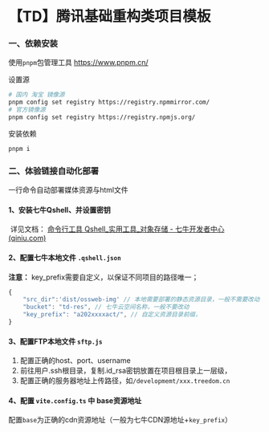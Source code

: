 # 【TD】腾讯基础重构类项目模板

### 一、依赖安装

使用`pnpm`包管理工具 https://www.pnpm.cn/

设置源

```bash
# 国内 淘宝 镜像源
pnpm config set registry https://registry.npmmirror.com/
# 官方镜像源
pnpm config set registry https://registry.npmjs.org/
```

安装依赖

```javascript
pnpm i
```

### 二、体验链接自动化部署

一行命令自动部署媒体资源与html文件

#### 1、安装七牛Qshell、并设置密钥

​	详见文档： [命令行工具 Qshell_实用工具_对象存储 - 七牛开发者中心 (qiniu.com)](https://developer.qiniu.com/kodo/1302/qshell) 

#### 2、配置七牛本地文件 `.qshell.json`

**注意：** key_prefix需要自定义，以保证不同项目的路径唯一；

```javascript
{
    "src_dir":'dist/ossweb-img' // 本地需要部署的静态资源目录，一般不需要改动
    "bucket": "td-res", // 七牛云空间名称，一般不要改动
    "key_prefix": "a202xxxxact/", // 自定义资源目录前缀，
}
```

#### 3、配置FTP本地文件 `sftp.js`

1. 配置正确的host、port、username
2. 前往用户.ssh根目录，复制.id_rsa密钥放置在项目根目录上一层级，
3. 配置正确的服务器地址上传路径，如`/developmemt/xxx.treedom.cn`

#### 4、配置 `vite.config.ts` 中 base资源地址 

配置`base`为正确的cdn资源地址（一般为七牛CDN源地址+`key_prefix`）


